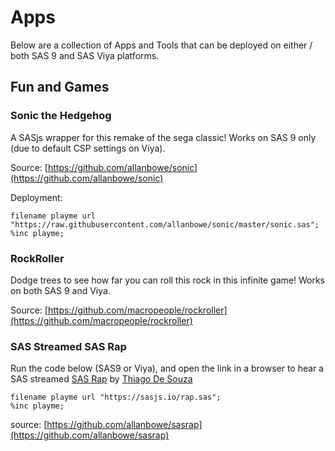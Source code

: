 # Apps

Below are a collection of Apps and Tools that can be deployed on either / both SAS 9 and SAS Viya platforms.

## Fun and Games

### Sonic the Hedgehog
A SASjs wrapper for this remake of the sega classic!  Works on SAS 9 only (due to default CSP settings on Viya).  

Source: [https://github.com/allanbowe/sonic](https://github.com/allanbowe/sonic)

Deployment:

```
filename playme url "https://raw.githubusercontent.com/allanbowe/sonic/master/sonic.sas";
%inc playme;
```

### RockRoller
Dodge trees to see how far you can roll this rock in this infinite game!  Works on both SAS 9 and Viya.

Source: [https://github.com/macropeople/rockroller](https://github.com/macropeople/rockroller)


### SAS Streamed SAS Rap
Run the code below (SAS9 or Viya), and open the link in a browser to hear a SAS streamed [SAS Rap](https://www.youtube.com/watch?v=FtTAoYV9HS8&feature=youtu.be) by [Thiago De Souza](https://www.linkedin.com/in/thiago-de-souza/) 

```
filename playme url "https://sasjs.io/rap.sas";
%inc playme;
```

source: [https://github.com/allanbowe/sasrap](https://github.com/allanbowe/sasrap)